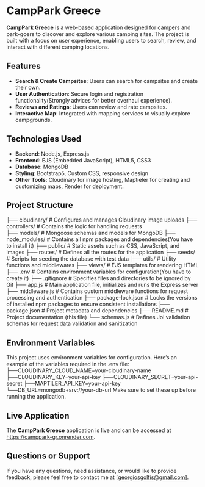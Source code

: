 # CampPark Greece

**CampPark Greece** is a web-based application designed for campers and park-goers to discover
  and explore various camping sites. The project is built with a focus on user experience, 
  enabling users to search, review, and interact with different camping locations.

## Features
- **Search & Create Campsites**: Users can search for campsites and create their own.
- **User Authentication**: Secure login and registration functionality(Strongly advices for better overhaul experience).
- **Reviews and Ratings**: Users can review and rate campsites.
- **Interactive Map**: Integrated with mapping services to visually explore campgrounds.

## Technologies Used
- **Backend**: Node.js, Express.js
- **Frontend**: EJS (Embedded JavaScript), HTML5, CSS3
- **Database**: MongoDB
- **Styling**: Bootstrap5, Custom CSS, responsive design
- **Other Tools**: Cloudinary for image hosting, Maptieler for creating and customizing maps, Render for deployment. 

## Project Structure
├── cloudinary/                   # Configures and manages Cloudinary image uploads
├── controllers/                  # Contains the logic for handling requests  
├── models/                       # Mongoose schemas and models for MongoDB
├── node_modules/                 # Contains all npm packages and dependencies(You have to install it)
├── public/                       # Static assets such as CSS, JavaScript, and images
├── routes/                       # Defines all the routes for the application
├── seeds/                        # Scripts for seeding the database with test data
├── utils/                        # Utility functions and middlewares 
├── views/                        # EJS templates for rendering HTML
├── .env                          # Contains environment variables for configuration(You have to create it)
├── .gitignore                    # Specifies files and directories to be ignored by Git
├── app.js                        # Main application file, initializes and runs the Express server
├── middleware.js                 # Contains custom middleware functions for request processing and authentication
├── package-lock.json             # Locks the versions of installed npm packages to ensure consistent installations
├── package.json                  # Project metadata and dependencies
├── README.md                     # Project documentation (this file)
└── schemas.js                    # Defines Joi validation schemas for request data validation and sanitization

## Environment Variables
This project uses environment variables for configuration. Here’s an example of the variables required in the .env file:
├──CLOUDINARY_CLOUD_NAME=your-cloudinary-name
├──CLOUDINARY_KEY=your-api-key
├──CLOUDINARY_SECRET=your-api-secret
├──MAPTILER_API_KEY=your-api-key
└──DB_URL=mongodb+srv://your-db-url
Make sure to set these up before running the application.

## Live Application
The **CampPark Greece** application is live and can be accessed at https://camppark-gr.onrender.com.

## Questions or Support
If you have any questions, need assistance, or would like to provide feedback, please feel free to contact me at [georgiosgolfis@gmail.com].
